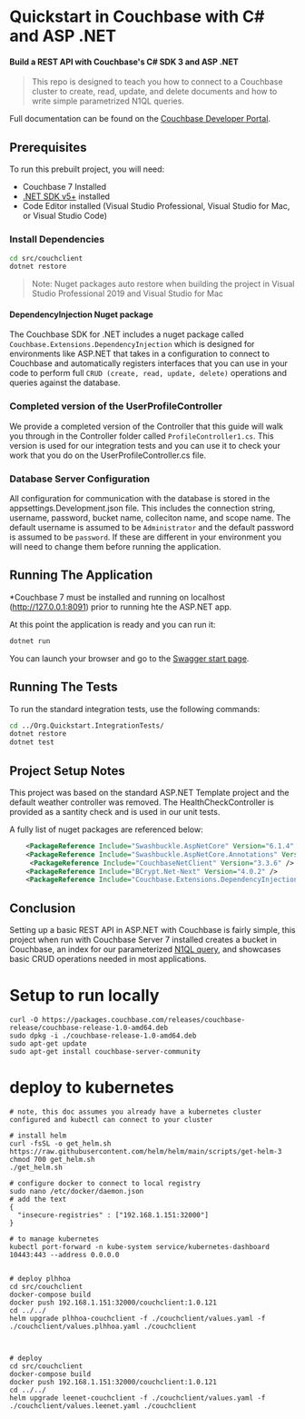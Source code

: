 # Quickstart in Couchbase with C# and ASP .NET
#### Build a REST API with Couchbase's C# SDK 3 and ASP .NET

> This repo is designed to teach you how to connect to a Couchbase cluster to create, read, update, and delete documents and how to write simple parametrized N1QL queries.

<!-- [![Try it now!](https://da-demo-images.s3.amazonaws.com/runItNow_outline.png?couchbase-example=aspnet-quickstart-repo&source=github)](https://gitpod.io/#https://github.com/couchbase-examples/aspnet-quickstart) -->

Full documentation can be found on the [Couchbase Developer Portal](https://developer.couchbase.com/tutorial-quickstart-csharp-aspnet/).
## Prerequisites
To run this prebuilt project, you will need:

- Couchbase 7 Installed
- [.NET SDK v5+](https://dotnet.microsoft.com/download/dotnet/5.0) installed 
- Code Editor installed (Visual Studio Professional, Visual Studio for Mac, or Visual Studio Code)

### Install Dependencies 

```sh
cd src/couchclient
dotnet restore
```
> Note: Nuget packages auto restore when building the project in Visual Studio Professional 2019 and Visual Studio for Mac

#### DependencyInjection Nuget package

The Couchbase SDK for .NET includes a nuget package called `Couchbase.Extensions.DependencyInjection` which is designed for environments like ASP.NET that takes in a configuration to connect to Couchbase and automatically registers interfaces that you can use in your code to perform full `CRUD (create, read, update, delete)` operations and queries against the database. 

### Completed version of the UserProfileController

We provide a completed version of the Controller that this guide will walk you through in the Controller folder called `ProfileController1.cs`.  This version is used for our integration tests and you can use it to check your work that you do on the UserProfileController.cs file.

### Database Server Configuration

All configuration for communication with the database is stored in the appsettings.Development.json file.  This includes the connection string, username, password, bucket name, colleciton name, and scope name.  The default username is assumed to be `Administrator` and the default password is assumed to be `password`.  If these are different in your environment you will need to change them before running the application.

## Running The Application

*Couchbase 7 must be installed and running on localhost (http://127.0.0.1:8091) prior to running hte the ASP.NET app.  

At this point the application is ready and you can run it:

```sh
dotnet run 
```
You can launch your browser and go to the [Swagger start page](https://localhost:5001/swagger/index.html).

## Running The Tests

To run the standard integration tests, use the following commands:

```sh
cd ../Org.Quickstart.IntegrationTests/
dotnet restore 
dotnet test
```

## Project Setup Notes

This project was based on the standard ASP.NET Template project and the default weather controller was removed.  The HealthCheckController is provided as a santity check and is used in our unit tests.  

A fully list of nuget packages are referenced below:
```xml
    <PackageReference Include="Swashbuckle.AspNetCore" Version="6.1.4" />
    <PackageReference Include="Swashbuckle.AspNetCore.Annotations" Version="6.1.4" />
     <PackageReference Include="CouchbaseNetClient" Version="3.3.6" />
    <PackageReference Include="BCrypt.Net-Next" Version="4.0.2" />
    <PackageReference Include="Couchbase.Extensions.DependencyInjection" Version="3.3.6" />
```

## Conclusion

Setting up a basic REST API in ASP.NET with Couchbase is fairly simple, this project when run with Couchbase Server 7 installed creates a bucket in Couchbase, an index for our parameterized [N1QL query](https://docs.couchbase.com/dotnet-sdk/current/howtos/n1ql-queries-with-sdk.html), and showcases basic CRUD operations needed in most applications.

# Setup to run locally
```
curl -O https://packages.couchbase.com/releases/couchbase-release/couchbase-release-1.0-amd64.deb
sudo dpkg -i ./couchbase-release-1.0-amd64.deb
sudo apt-get update
sudo apt-get install couchbase-server-community
```
# deploy to kubernetes
```
# note, this doc assumes you already have a kubernetes cluster configured and kubectl can connect to your cluster

# install helm
curl -fsSL -o get_helm.sh https://raw.githubusercontent.com/helm/helm/main/scripts/get-helm-3
chmod 700 get_helm.sh
./get_helm.sh

# configure docker to connect to local registry
sudo nano /etc/docker/daemon.json
# add the text
{
  "insecure-registries" : ["192.168.1.151:32000"]
}

# to manage kubernetes
kubectl port-forward -n kube-system service/kubernetes-dashboard 10443:443 --address 0.0.0.0


# deploy plhhoa
cd src/couchclient
docker-compose build
docker push 192.168.1.151:32000/couchclient:1.0.121
cd ../../
helm upgrade plhhoa-couchclient -f ./couchclient/values.yaml -f ./couchclient/values.plhhoa.yaml ./couchclient



# deploy
cd src/couchclient
docker-compose build
docker push 192.168.1.151:32000/couchclient:1.0.121
cd ../../
helm upgrade leenet-couchclient -f ./couchclient/values.yaml -f ./couchclient/values.leenet.yaml ./couchclient
```
